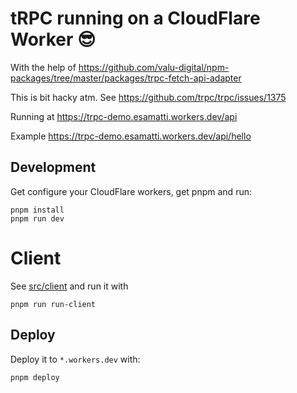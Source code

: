 # tRPC running on a CloudFlare Worker 😎

With the help of https://github.com/valu-digital/npm-packages/tree/master/packages/trpc-fetch-api-adapter

This is bit hacky atm. See https://github.com/trpc/trpc/issues/1375


Running at https://trpc-demo.esamatti.workers.dev/api

Example https://trpc-demo.esamatti.workers.dev/api/hello

## Development

Get configure your CloudFlare workers, get pnpm and run:

```
pnpm install
pnpm run dev
```

# Client

See [src/client](/src/client.ts) and run it with

```
pnpm run run-client
```

## Deploy

Deploy it to `*.workers.dev` with:

```
pnpm deploy
```
